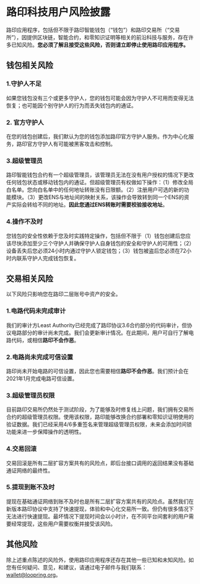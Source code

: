 # 路印科技用户风险披露


路印应用程序，包括但不限于路印智能钱包（“钱包”）和路印交易所（“交易所”），因提供区块链，智能合约，和零知识证明等相关的前沿科技与服务，存在许多已知风险。**您必须了解且接受这些风险，否则请立即停止使用路印应用程序。**

## 钱包相关风险

### 1.守护人不足

如果您钱包没有三个或更多守护人，您的钱包可能会因为守护人不可用而变得无法恢复；也可能因个别守护人的行为而丢失钱包内的通证。

### 2. 官方守护人
在您的钱包创建后，我们默认为您的钱包添加路印官方守护人服务。作为中心化服务，路印官方守护人有可能被黑客攻击和控制。


### 3.超级管理员

路印智能钱包合约有一个超级管理员，该管理员无法在没有用户授权的情况下更改任何钱包状态或移动钱包内的通证。但超级管理员有权做如下操作：（1）修改全局白名单。您向白名单中的任何地址转账没有日限额。（2）注册用户可选的新的功能模块。（3）更改ENS与地址间的映射关系，该操作会导致转到同一个ENS的资产实际会转给不同的地址。**因此您通过ENS转账时需要校验接收地址**。

### 4.操作不及时

您钱包的安全性依赖于您及时实践特定操作，包括但不限于（1）钱包创建后您应该尽快添加至少三个守护人并确保守护人自身钱包的安全和守护人的可用性；（2）设备丢失后您必须24小时内通过守护人锁定钱包；（3）钱包被盗后您必须在72小时内联系守护人完成钱包恢复。


## 交易相关风险

以下风险只影响您在路印二层账号中资产的安全。

### 1.电路代码未完成审计

我们的审计方Least Authority已经完成了路印协议3.6合约部分的代码审计，但协议电路部分的审计尚未完成。我们会更新审计情况。在此期间，用户可自行了解电路代码，或相信**路印不会作恶**。


### 2.电路尚未完成可信设置

路印尚未开始电路的可信设置，因此您也需要相信**路印不会作恶**。我们预计会在2021年1月完成电路可信设置。

### 3.超级管理员权限

目前路印交易所仍然处于测试阶段，为了能够及时修复线上问题，我们拥有交易所合约的超级管理员权限。使用该权限，路印能够改换合约部署和零知识证明使用的验证数据。我们已经采用4/6多重签名来管理超级管理员权限，未来会添加时间锁功能来进一步保障操作的透明性。

### 4.交易回滚

交易回滚是所有二层扩容方案共有的风险点，即后台接口调用的返回结果没有基础通证网络的最终性。

### 5.提现到账不及时

提现在基础通证网络到账不及时也是所有二层扩容方案共有的风险点。虽然我们在新版本路印协议中支持了快速提现，体验和中心化交易所一致。但仍有很多情况下无法进行快速提现。最坏情况下提现时间会以小时计，在不同平台间套利的用户需要经常提现，这些用户需要权衡并接受该风险。


## 其他风险

除上述重点陈述的风险外，使用路印应用程序还存在其他一些已知和未知风险。如您有任何疑问、意见，和建议，请通过电子邮件与我们联系：wallet@loopring.org。

